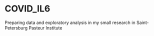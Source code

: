 # COVID_IL6
Preparing data and exploratory analysis in my small research in Saint-Petersburg Pasteur Institute
